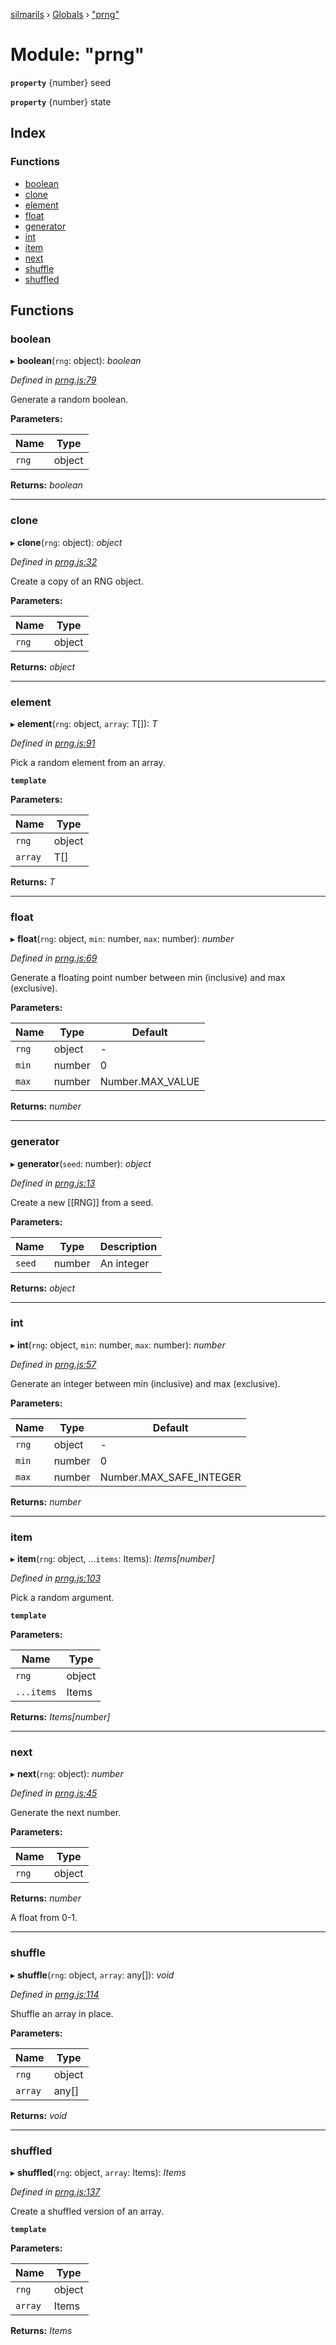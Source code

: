 [silmarils](../README.md) › [Globals](../globals.md) › ["prng"](_prng_.md)

# Module: "prng"

**`property`** {number} seed

**`property`** {number} state

## Index

### Functions

* [boolean](_prng_.md#boolean)
* [clone](_prng_.md#clone)
* [element](_prng_.md#element)
* [float](_prng_.md#float)
* [generator](_prng_.md#generator)
* [int](_prng_.md#int)
* [item](_prng_.md#item)
* [next](_prng_.md#next)
* [shuffle](_prng_.md#shuffle)
* [shuffled](_prng_.md#shuffled)

## Functions

###  boolean

▸ **boolean**(`rng`: object): *boolean*

*Defined in [prng.js:79](https://github.com/danprince/silmarils/blob/310dab5/prng.js#L79)*

Generate a random boolean.

**Parameters:**

Name | Type |
------ | ------ |
`rng` | object |

**Returns:** *boolean*

___

###  clone

▸ **clone**(`rng`: object): *object*

*Defined in [prng.js:32](https://github.com/danprince/silmarils/blob/310dab5/prng.js#L32)*

Create a copy of an RNG object.

**Parameters:**

Name | Type |
------ | ------ |
`rng` | object |

**Returns:** *object*

___

###  element

▸ **element**(`rng`: object, `array`: T[]): *T*

*Defined in [prng.js:91](https://github.com/danprince/silmarils/blob/310dab5/prng.js#L91)*

Pick a random element from an array.

**`template`** 

**Parameters:**

Name | Type |
------ | ------ |
`rng` | object |
`array` | T[] |

**Returns:** *T*

___

###  float

▸ **float**(`rng`: object, `min`: number, `max`: number): *number*

*Defined in [prng.js:69](https://github.com/danprince/silmarils/blob/310dab5/prng.js#L69)*

Generate a floating point number between min (inclusive) and max
(exclusive).

**Parameters:**

Name | Type | Default |
------ | ------ | ------ |
`rng` | object | - |
`min` | number | 0 |
`max` | number | Number.MAX_VALUE |

**Returns:** *number*

___

###  generator

▸ **generator**(`seed`: number): *object*

*Defined in [prng.js:13](https://github.com/danprince/silmarils/blob/310dab5/prng.js#L13)*

Create a new [[RNG]] from a seed.

**Parameters:**

Name | Type | Description |
------ | ------ | ------ |
`seed` | number | An integer |

**Returns:** *object*

___

###  int

▸ **int**(`rng`: object, `min`: number, `max`: number): *number*

*Defined in [prng.js:57](https://github.com/danprince/silmarils/blob/310dab5/prng.js#L57)*

Generate an integer between min (inclusive) and max (exclusive).

**Parameters:**

Name | Type | Default |
------ | ------ | ------ |
`rng` | object | - |
`min` | number | 0 |
`max` | number | Number.MAX_SAFE_INTEGER |

**Returns:** *number*

___

###  item

▸ **item**(`rng`: object, ...`items`: Items): *Items[number]*

*Defined in [prng.js:103](https://github.com/danprince/silmarils/blob/310dab5/prng.js#L103)*

Pick a random argument.

**`template`** 

**Parameters:**

Name | Type |
------ | ------ |
`rng` | object |
`...items` | Items |

**Returns:** *Items[number]*

___

###  next

▸ **next**(`rng`: object): *number*

*Defined in [prng.js:45](https://github.com/danprince/silmarils/blob/310dab5/prng.js#L45)*

Generate the next number.

**Parameters:**

Name | Type |
------ | ------ |
`rng` | object |

**Returns:** *number*

A float from 0-1.

___

###  shuffle

▸ **shuffle**(`rng`: object, `array`: any[]): *void*

*Defined in [prng.js:114](https://github.com/danprince/silmarils/blob/310dab5/prng.js#L114)*

Shuffle an array in place.

**Parameters:**

Name | Type |
------ | ------ |
`rng` | object |
`array` | any[] |

**Returns:** *void*

___

###  shuffled

▸ **shuffled**(`rng`: object, `array`: Items): *Items*

*Defined in [prng.js:137](https://github.com/danprince/silmarils/blob/310dab5/prng.js#L137)*

Create a shuffled version of an array.

**`template`** 

**Parameters:**

Name | Type |
------ | ------ |
`rng` | object |
`array` | Items |

**Returns:** *Items*
